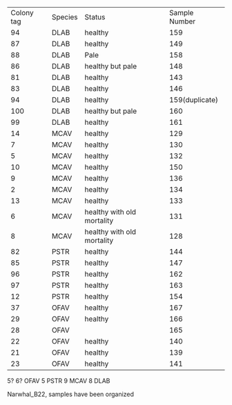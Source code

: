 |            |         |                            |                |
| ---------- | ------- | -------------------------- | -------------- |
| Colony tag | Species | Status                     | Sample Number  |
| 94         | DLAB    | healthy                    | 159            |
| 87         | DLAB    | healthy                    | 149            |
| 88         | DLAB    | Pale                       | 158            |
| 86         | DLAB    | healthy but pale           | 148            |
| 81         | DLAB    | healthy                    | 143            |
| 83         | DLAB    | healthy                    | 146            |
| 94         | DLAB    | healthy                    | 159(duplicate) |
| 100        | DLAB    | healthy but pale           | 160            |
| 99         | DLAB    | healthy                    | 161            |
| 14         | MCAV    | healthy                    | 129            |
| 7          | MCAV    | healthy                    | 130            |
| 5          | MCAV    | healthy                    | 132            |
| 10         | MCAV    | healthy                    | 150            |
| 9          | MCAV    | healthy                    | 136            |
| 2          | MCAV    | healthy                    | 134            |
| 13         | MCAV    | healthy                    | 133            |
| 6          | MCAV    | healthy with old mortality | 131            |
| 8          | MCAV    | healthy with old mortality | 128            |
| 82         | PSTR    | healthy                    | 144            |
| 85         | PSTR    | healthy                    | 147            |
| 96         | PSTR    | healthy                    | 162            |
| 97         | PSTR    | healthy                    | 163            |
| 12         | PSTR    | healthy                    | 154            |
| 37         | OFAV    | healthy                    | 167            |
| 29         | OFAV    | healthy                    | 166            |
| 28         | OFAV    |                            | 165            |
| 22         | OFAV    | healthy                    | 140            |
| 21         | OFAV    | healthy                    | 139            |
| 23         | OFAV    | healthy                    | 141            |

5? 6? OFAV
5 PSTR
9 MCAV
8 DLAB

Narwhal_B22, samples have been organized 